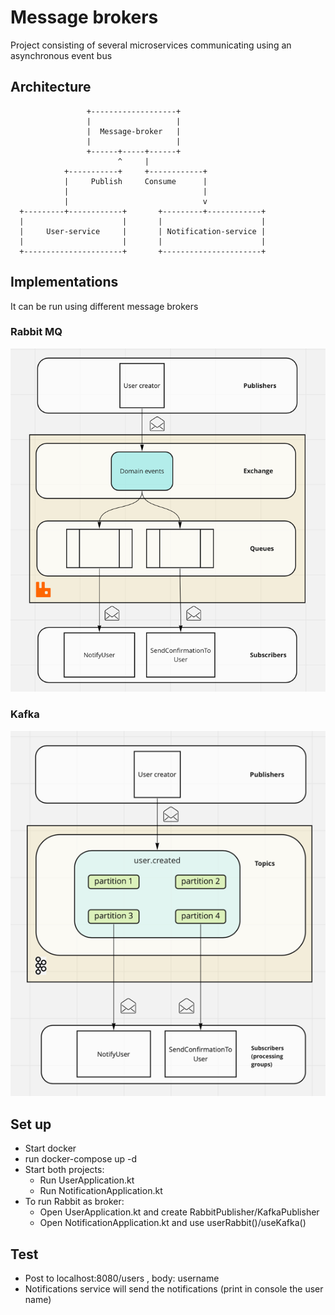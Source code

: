 # Message brokers

Project consisting of several microservices communicating using an asynchronous event bus

## Architecture

                     +-------------------+
                     |                   |
                     |  Message-broker   |
                     |                   |
                     +------+-----+------+
                            ^     |
                +-----------+     +------------+
                |     Publish     Consume      |
                |                              |
                |                              v
      +---------+------------+       +---------+------------+
      |                      |       |                      |
      |     User-service     |       | Notification-service |
      |                      |       |                      |
      +----------------------+       +----------------------+

## Implementations

It can be run using different message brokers

### Rabbit MQ

![rabbit.png](rabbit.png)

### Kafka
![kafka.png](kafka.png)

## Set up

- Start docker
- run docker-compose up -d
- Start both projects:
    - Run UserApplication.kt
    - Run NotificationApplication.kt
- To run Rabbit as broker:
    - Open UserApplication.kt and create RabbitPublisher/KafkaPublisher
    - Open NotificationApplication.kt and use userRabbit()/useKafka()

## Test

- Post to localhost:8080/users , body: username
- Notifications service will send the notifications (print in console the user name)